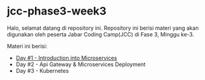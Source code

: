 # jcc-phase3-week3
Halo, selamat datang di repository ini. Repository ini berisi materi yang akan digunakan oleh peserta Jabar Coding Camp(JCC) di Fase 3, Minggu ke-3.

Materi ini berisi:

* [Day #1 - Introduction into Microservices](./day-1)
* Day #2 - Api Gateway & Microservices Deployment
* Day #3 - Kubernetes
